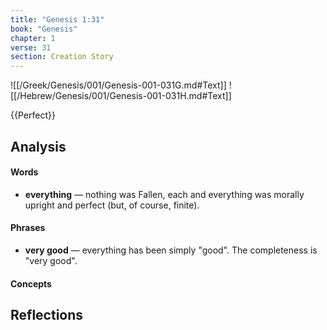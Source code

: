 ```yaml
---
title: "Genesis 1:31"
book: "Genesis"
chapter: 1
verse: 31
section: Creation Story
---
```

![[/Greek/Genesis/001/Genesis-001-031G.md#Text]]
![[/Hebrew/Genesis/001/Genesis-001-031H.md#Text]]

{{Perfect}}

## Analysis

#### Words
- **everything** — nothing was Fallen, each and everything was morally upright and perfect (but, of course, finite).

#### Phrases
- **very good** — everything has been simply "good". The completeness is "very good".

#### Concepts

## Reflections
